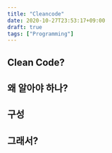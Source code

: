 ```yaml
---
title: "Cleancode"
date: 2020-10-27T23:53:17+09:00
draft: true
tags: ["Programming"]
---
```

## Clean Code?

## 왜 알아야 하나?

## 구성

## 그래서?